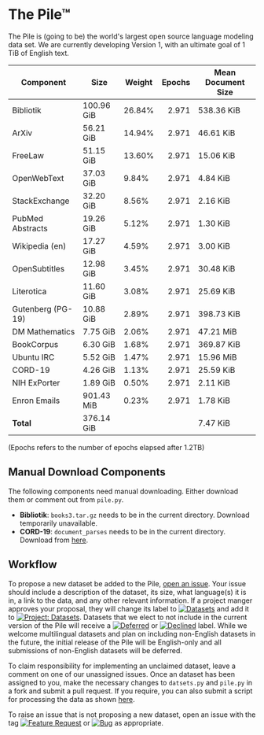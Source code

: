 # The Pile™

The Pile is (going to be) the world's largest open source language modeling data set. We are currently developing Version 1, with an ultimate goal of 1 TiB of English text.


|    Component    |   Size   |Weight|Epochs|Mean Document Size|
|-----------------|----------|------|-----:|------------------|
|Bibliotik        |100.96 GiB|26.84%| 2.971|538.36 KiB        |
|ArXiv            |56.21 GiB |14.94%| 2.971|46.61 KiB         |
|FreeLaw          |51.15 GiB |13.60%| 2.971|15.06 KiB         |
|OpenWebText      |37.03 GiB |9.84% | 2.971|4.84 KiB          |
|StackExchange    |32.20 GiB |8.56% | 2.971|2.16 KiB          |
|PubMed Abstracts |19.26 GiB |5.12% | 2.971|1.30 KiB          |
|Wikipedia (en)   |17.27 GiB |4.59% | 2.971|3.00 KiB          |
|OpenSubtitles    |12.98 GiB |3.45% | 2.971|30.48 KiB         |
|Literotica       |11.60 GiB |3.08% | 2.971|25.69 KiB         |
|Gutenberg (PG-19)|10.88 GiB |2.89% | 2.971|398.73 KiB        |
|DM Mathematics   |7.75 GiB  |2.06% | 2.971|47.21 MiB         |
|BookCorpus       |6.30 GiB  |1.68% | 2.971|369.87 KiB        |
|Ubuntu IRC       |5.52 GiB  |1.47% | 2.971|15.96 MiB         |
|CORD-19          |4.26 GiB  |1.13% | 2.971|25.59 KiB         |
|NIH ExPorter     |1.89 GiB  |0.50% | 2.971|2.11 KiB          |
|Enron Emails     |901.43 MiB|0.23% | 2.971|1.78 KiB          |
|**Total**        |376.14 GiB|      |      |7.47 KiB          |



(Epochs refers to the number of epochs elapsed after 1.2TB)



## Manual Download Components

The following components need manual downloading. Either download them or comment out from `pile.py`. 

 - **Bibliotik**: `books3.tar.gz` needs to be in the current directory. Download temporarily unavailable.
 - **CORD-19**: `document_parses` needs to be in the current directory. Download from [here](https://www.kaggle.com/allen-institute-for-ai/CORD-19-research-challenge).

## Workflow

To propose a new dataset be added to the Pile, [open an issue](https://github.com/EleutherAI/The-Pile/issues/new). Your issue should include a description of the dataset, its size, what language(s) it is in, a link to the data, and any other relevant information. If a project manger approves your proposal, they will change its label to [![Datasets](https://img.shields.io/github/labels/EleutherAI/The-Pile/Dataset)](https://github.com/EleutherAI/The-Pile/labels/Dataset) and add it to [![Project: Datasets](https://img.shields.io/badge/Project-Datasets-lightgrey)](https://github.com/EleutherAI/The-Pile/projects/2). Datasets that we elect to not include in the current version of the Pile will receive a [![Deferred](https://img.shields.io/github/labels/EleutherAI/The-Pile/Deferred%20to%20v2)](https://github.com/EleutherAI/The-Pile/labels/Deferred%20to%20v2) or [![Declined](https://img.shields.io/github/labels/EleutherAI/The-Pile/Declined)](https://github.com/EleutherAI/The-Pile/labels/Declined) label. While we welcome multilingual  datasets and plan on including non-English datasets in the future, the initial release of the Pile will be English-only and all submissions of non-English datasets will be deferred.

To claim responsibility for implementing an unclaimed dataset, leave a comment on one of our unassigned issues. Once an dataset has been assigned to you, make the necessary changes to `datsets.py` and `pile.py` in a fork and submit a pull request. If you require, you can also submit a script for processing the data as shown [here](https://github.com/EleutherAI/pile_enron_emails).

To raise an issue that is not proposing a new dataset, open an issue with the tag [![Feature Request](https://img.shields.io/github/labels/EleutherAI/The-Pile/Feature%20Request)](https://github.com/EleutherAI/The-Pile/labels/Feature%20Request) or [![Bug](https://img.shields.io/github/labels/EleutherAI/The-Pile/Bug)](https://github.com/EleutherAI/The-Pile/labels/Bug) as appropriate.
